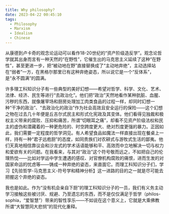 ```yaml
---
title: Why philosophy?
date: 2023-04-22 00:45:10
tags:
  - Philosophy
  - Marxism
  - Idealism
  - Chinese
---
```


从康德到卢卡奇的观念论运动可以看作18-20世纪的“资产阶级造反学”。观念论哲学就其出身而言有一种天然的“在野性”，它催生出的马克思主义延续了这种“在野性”，甚至更进一步，把“被动地在野”直接替换成了“主动地弃绝”，主动选择站在“弱者”一方，在黑格尔那里已有这种弃绝姿态，所以说它是一个“反体系”，是“永不圆满”的圆满。

许多理工科知识分子有一些典型的美好幻想——希望对哲学、科学、文化、艺术、法律、经济、民生等进行“去政治化”。他们把“政治”天然地看作某种肮脏、血腥、污秽的东西，就像屠宰场和厨房处理加工肉类食品的过程一样，却同时幻想一种“干净的政治”、“去政治化的政治”作为社会高效且安全运行的保险——这个幻想之物在过去几十年便是丘吉尔式民主和形式化宪政及其变体。他们看得见独裁和极权主义带来的腐败、压抑和痛苦，所谓“切眼耳之痛”，却看不见资产阶级法权和民主的虚伪和潜藏着的一种更危险的、时空跨度更大、绝对烈度更强的暴力。正因如此，我们需要一定程度的哲学洞见。有人希望食品如魔法一样直接出现在餐桌上一样，持有一种“君子远庖厨”的态度，如同贵族们对农耕式与游牧式生活的鄙夷。他们天真地相信靠议会和沙龙式的学术话语能够和平、高效而中立地解决一切与权力和爱欲有关的问题。在我看来，与其对“政治”这个符号敬而远之，不如把自己的伦理热忱——比如对学运中学生遭遇的感叹、对官僚机构腐败的痛恨，进而生发的对国家命运的忧虑等——铸成一种弃绝的姿态，来直面它。而理工科知识分子们，学习【先验哲学-马克思主义-符号学和精神分析】这一进路的目的之一就是尽可能去把握这个弃绝的姿态。

我也是如此。作为“没有机会亲自下厨”的理工科知识分子的一员，我们有义务主动学习接触这些被讨厌、规避、乃至遗忘的东西，而不是仅仅满足于哲学（philos-sophia，“爱智慧”）带来的智性享乐——不如说在这个意义上，它就是大乘佛教所谓“大智慧同大悲悯”的现代化重释。
